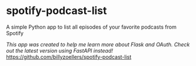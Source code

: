 # spotify-podcast-list
A simple Python app to list all episodes of your favorite podcasts from Spotify

*This app was created to help me learn more about Flask and OAuth. Check out the latest version using FastAPI instead!*
https://github.com/billyzoellers/spotify-podcast-list 

